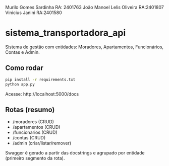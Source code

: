 Murilo Gomes Sardinha
RA: 2401763
João Manoel Lelis Oliveira
RA:2401807
Vinicius Janini
RA:2401580



# sistema_transportadora_api

Sistema de gestão com entidades: Moradores, Apartamentos, Funcionários, Contas e Admin.

## Como rodar
```bash
pip install -r requirements.txt
python app.py
```
Acesse: http://localhost:5000/docs

## Rotas (resumo)
- /moradores (CRUD)
- /apartamentos (CRUD)
- /funcionarios (CRUD)
- /contas (CRUD)
- /admin (criar/listar/remover)

Swagger é gerado a partir das docstrings e agrupado por entidade (primeiro segmento da rota).
